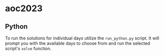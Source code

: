 # aoc2023

## Python

To run the solutions for individual days utilize the `run_python.py` script.
It will prompt you with the available days to choose from and run the selected script's `solve` function.
